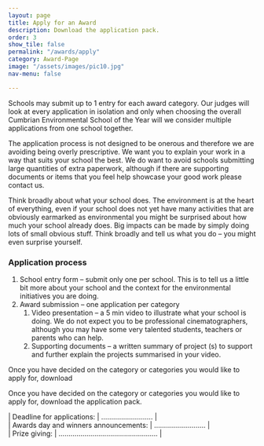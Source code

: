 ```yaml
---
layout: page
title: Apply for an Award
description: Download the application pack.
order: 3
show_tile: false
permalink: "/awards/apply"
category: Award-Page
image: "/assets/images/pic10.jpg"
nav-menu: false

---
```

Schools may submit up to 1 entry for each award category. Our judges will look at every application in isolation and only when choosing the overall Cumbrian Environmental School of the Year will we consider multiple applications from one school together.

The application process is not designed to be onerous and therefore we are avoiding being overly prescriptive. We want you to explain your work in a way that suits your school the best. We do want to avoid schools submitting large quantities of extra paperwork, although if there are supporting documents or items that you feel help showcase your good work please contact us.

Think broadly about what your school does. The environment is at the heart of everything, even if your school does not yet have many activities that are obviously earmarked as environmental you might be surprised about how much your school already does. Big impacts can be made by simply doing lots of small obvious stuff. Think broadly and tell us what you do – you might even surprise yourself.

### Application process

1. School entry form – submit only one per school. This is to tell us a little bit more about your school and the context for the environmental initiatives you are doing.
2. Award submission – one application per category
   1. Video presentation – a 5 min video to illustrate what your school is doing. We do not expect you to be professional cinematographers, although you may have some very talented students, teachers or parents who can help.
   2. Supporting documents – a written summary of project (s) to support and further explain the projects summarised in your video.

Once you have decided on the category or categories you would like to apply for, download

Once you have decided on the category or categories you would like to apply for, download the application pack.

| Deadline for applications: | ……………….……. |   
| Awards day and winners announcements: | …………………….. |   
| Prize giving: | ………………………………………….. |